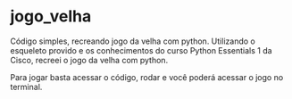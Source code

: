 # jogo_velha
Código simples, recreando jogo da velha com python.
Utilizando o esqueleto provido e os conhecimentos do curso Python Essentials 1 da Cisco, recreei o jogo da velha com python.

Para jogar basta acessar o código, rodar e você poderá acessar o jogo no terminal.